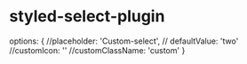 # styled-select-plugin


options: {
  //placeholder: 'Custom-select',
  // defaultValue: 'two'
   //customIcon: '<i class="icon"></i>'
   //customClassName: 'custom'
}
